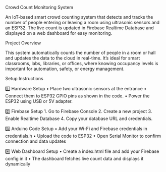 Crowd Count Monitoring System

An IoT-based smart crowd counting system that detects and tracks the number of people entering or leaving a room using ultrasonic sensors and an ESP32. The live count is updated in Firebase Realtime Database and displayed on a web dashboard for easy monitoring.

Project Overview

This system automatically counts the number of people in a room or hall and updates the data to the cloud in real-time.
It’s ideal for smart classrooms, labs, libraries, or offices, where knowing occupancy levels is important for automation, safety, or energy management.

Setup Instructions

1️⃣ Hardware Setup
	•	Place two ultrasonic sensors at the entrance
	•	Connect them to ESP32 GPIO pins as shown in the code.
	•	Power the ESP32 using USB or 5V adapter.

2️⃣ Firebase Setup
	1.	Go to Firebase Console
	2.	Create a new project
	3.	Enable Realtime Database
	4.	Copy your database URL and credentials.

3️⃣ Arduino Code Setup
	•	Add your Wi-Fi and Firebase credentials in credentials.h
	•	Upload the code to ESP32
	•	Open Serial Monitor to confirm connection and data updates

4️⃣ Web Dashboard Setup
	•	Create a index.html file and add your Firebase config in it
	•	The dashboard fetches live count data and displays it dynamically
  
